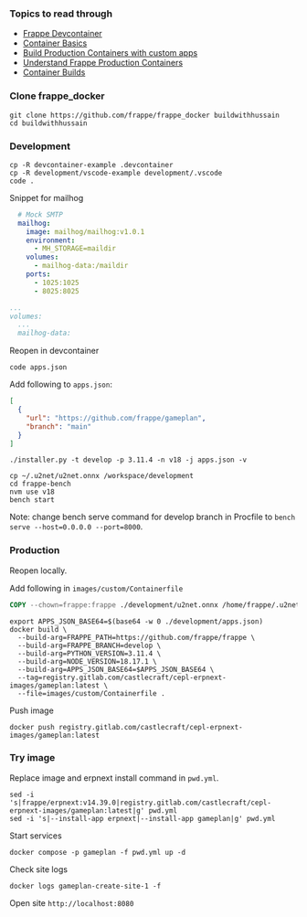 ### Topics to read through

- [Frappe Devcontainer](https://github.com/frappe/frappe_docker/blob/main/docs/development.md#setup-bench--new-site-using-script)
- [Container Basics](https://discuss.frappe.io/t/container-basics/99306)
- [Build Production Containers with custom apps](https://github.com/frappe/frappe_docker/blob/main/docs/custom-apps.md)
- [Understand Frappe Production Containers](https://github.com/frappe/frappe_docker/blob/main/docs/single-compose-setup.md)
- [Container Builds](https://discuss.frappe.io/t/container-builds/99916)

### Clone frappe_docker

```shell
git clone https://github.com/frappe/frappe_docker buildwithhussain
cd buildwithhussain
```

### Development

```shell
cp -R devcontainer-example .devcontainer
cp -R development/vscode-example development/.vscode
code .
```

Snippet for mailhog

```yaml
  # Mock SMTP
  mailhog:
    image: mailhog/mailhog:v1.0.1
    environment:
      - MH_STORAGE=maildir
    volumes:
      - mailhog-data:/maildir
    ports:
      - 1025:1025
      - 8025:8025

...
volumes:
  ...
  mailhog-data:
```

Reopen in devcontainer

```shell
code apps.json
```

Add following to `apps.json`:

```json
[
  {
    "url": "https://github.com/frappe/gameplan",
    "branch": "main"
  }
]
```

```shell
./installer.py -t develop -p 3.11.4 -n v18 -j apps.json -v

cp ~/.u2net/u2net.onnx /workspace/development
cd frappe-bench
nvm use v18
bench start
```

Note: change bench serve command for develop branch in Procfile to `bench serve --host=0.0.0.0 --port=8000`.

### Production

Reopen locally.

Add following in `images/custom/Containerfile`

```Dockerfile
COPY --chown=frappe:frappe ./development/u2net.onnx /home/frappe/.u2net/u2net.onnx
```

```shell
export APPS_JSON_BASE64=$(base64 -w 0 ./development/apps.json)
docker build \
  --build-arg=FRAPPE_PATH=https://github.com/frappe/frappe \
  --build-arg=FRAPPE_BRANCH=develop \
  --build-arg=PYTHON_VERSION=3.11.4 \
  --build-arg=NODE_VERSION=18.17.1 \
  --build-arg=APPS_JSON_BASE64=$APPS_JSON_BASE64 \
  --tag=registry.gitlab.com/castlecraft/cepl-erpnext-images/gameplan:latest \
  --file=images/custom/Containerfile .
```

Push image

```shell
docker push registry.gitlab.com/castlecraft/cepl-erpnext-images/gameplan:latest
```

### Try image

Replace image and erpnext install command in `pwd.yml`.

```shell
sed -i 's|frappe/erpnext:v14.39.0|registry.gitlab.com/castlecraft/cepl-erpnext-images/gameplan:latest|g' pwd.yml
sed -i 's|--install-app erpnext|--install-app gameplan|g' pwd.yml
```

Start services

```shell
docker compose -p gameplan -f pwd.yml up -d
```

Check site logs

```shell
docker logs gameplan-create-site-1 -f
```

Open site `http://localhost:8080`